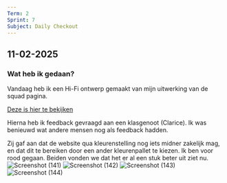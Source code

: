 ```yaml
---
Term: 2  
Sprint: 7  
Subject: Daily Checkout  
---
```


## 11-02-2025

### Wat heb ik gedaan?

Vandaag heb ik een Hi-Fi ontwerp gemaakt van mijn uitwerking van de squad pagina.

[Deze is hier te bekijken](https://www.figma.com/design/EYpSMTPtBin9gglfED3sgt/Untitled?node-id=9-3&t=InVi22iEDHb3K2HW-1)

Hierna heb ik feedback gevraagd aan een klasgenoot (Clarice). Ik was benieuwd wat andere mensen nog als feedback hadden.

Zij gaf aan dat de website qua kleurenstelling nog iets midner zakelijk mag, en dat dit te bereiken door een ander kleurenpallet te kiezen. Ik ben voor rood gegaan. Beiden vonden we dat het er al een stuk beter uit ziet nu.
![Screenshot (141)](https://github.com/user-attachments/assets/38cd5b71-bb13-415c-905e-8be4102c4d90)
![Screenshot (142)](https://github.com/user-attachments/assets/3c7350a7-9968-49ab-b84a-241c46d55739)
![Screenshot (143)](https://github.com/user-attachments/assets/da2d2d95-9de7-4475-b353-ff55c90bfc7c)
![Screenshot (144)](https://github.com/user-attachments/assets/604902ca-672c-455f-a421-77ca1974898b)
